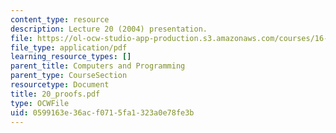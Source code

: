 ```yaml
---
content_type: resource
description: Lecture 20 (2004) presentation.
file: https://ol-ocw-studio-app-production.s3.amazonaws.com/courses/16-01-unified-engineering-i-ii-iii-iv-fall-2005-spring-2006/0599163e36acf0715fa1323a0e78fe3b_20_proofs.pdf
file_type: application/pdf
learning_resource_types: []
parent_title: Computers and Programming
parent_type: CourseSection
resourcetype: Document
title: 20_proofs.pdf
type: OCWFile
uid: 0599163e-36ac-f071-5fa1-323a0e78fe3b
---
```

